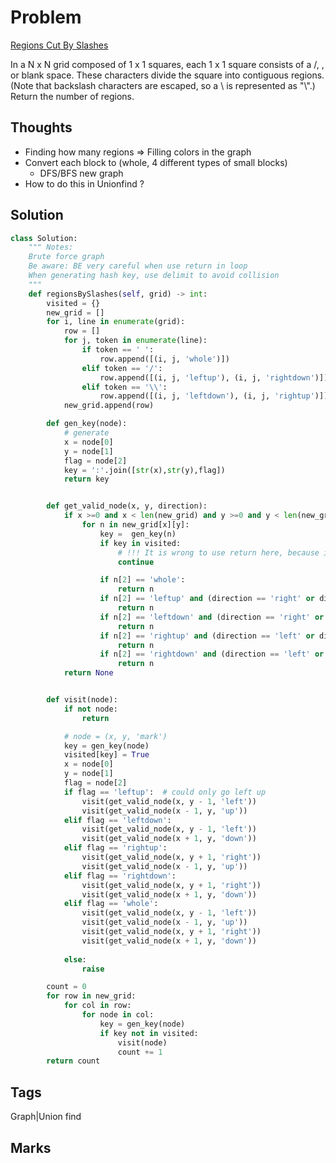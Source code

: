 # Problem
[Regions Cut By Slashes](https://leetcode.com/problems/regions-cut-by-slashes)

In a N x N grid composed of 1 x 1 squares, each 1 x 1 square consists of a /, \, or blank space.  These characters divide the square into contiguous regions.
(Note that backslash characters are escaped, so a \ is represented as "\\".)
Return the number of regions.

## Thoughts
- Finding how many regions => Filling colors in the graph 
- Convert each block to (whole, 4 different types of small blocks)
  - DFS/BFS new graph
- How to do this in Unionfind ? 

## Solution
```python
class Solution:
    """ Notes:
    Brute force graph
    Be aware: BE very careful when use return in loop 
    When generating hash key, use delimit to avoid collision 
    """
    def regionsBySlashes(self, grid) -> int:
        visited = {}
        new_grid = []
        for i, line in enumerate(grid):
            row = []
            for j, token in enumerate(line):
                if token == ' ':
                    row.append([(i, j, 'whole')])
                elif token == '/':
                    row.append([(i, j, 'leftup'), (i, j, 'rightdown')])
                elif token == '\\':
                    row.append([(i, j, 'leftdown'), (i, j, 'rightup')])
            new_grid.append(row)

        def gen_key(node):
            # generate
            x = node[0]
            y = node[1]
            flag = node[2]
            key = ':'.join([str(x),str(y),flag])
            return key


        def get_valid_node(x, y, direction):
            if x >=0 and x < len(new_grid) and y >=0 and y < len(new_grid):
                for n in new_grid[x][y]:
                    key =  gen_key(n)
                    if key in visited:
                        # !!! It is wrong to use return here, because it's in a loop 
                        continue

                    if n[2] == 'whole':
                        return n
                    if n[2] == 'leftup' and (direction == 'right' or direction == 'down'):
                        return n
                    if n[2] == 'leftdown' and (direction == 'right' or direction == 'up'):
                        return n
                    if n[2] == 'rightup' and (direction == 'left' or direction == 'down'):
                        return n
                    if n[2] == 'rightdown' and (direction == 'left' or direction == 'up'):
                        return n 
            return None


        def visit(node):
            if not node:
                return

            # node = (x, y, 'mark')
            key = gen_key(node)
            visited[key] = True
            x = node[0]
            y = node[1]
            flag = node[2]
            if flag == 'leftup':  # could only go left up
                visit(get_valid_node(x, y - 1, 'left'))
                visit(get_valid_node(x - 1, y, 'up'))
            elif flag == 'leftdown':
                visit(get_valid_node(x, y - 1, 'left'))
                visit(get_valid_node(x + 1, y, 'down'))
            elif flag == 'rightup':
                visit(get_valid_node(x, y + 1, 'right'))
                visit(get_valid_node(x - 1, y, 'up'))
            elif flag == 'rightdown':
                visit(get_valid_node(x, y + 1, 'right'))
                visit(get_valid_node(x + 1, y, 'down'))
            elif flag == 'whole':
                visit(get_valid_node(x, y - 1, 'left'))
                visit(get_valid_node(x - 1, y, 'up'))
                visit(get_valid_node(x, y + 1, 'right'))
                visit(get_valid_node(x + 1, y, 'down'))
                
            else:
                raise

        count = 0
        for row in new_grid:
            for col in row:
                for node in col:
                    key = gen_key(node)
                    if key not in visited:
                        visit(node)
                        count += 1
        return count 
```

## Tags
Graph|Union find
## Marks
[comment]: <timestamp:2019-06-10>
